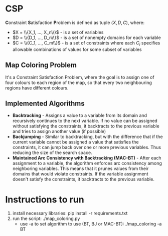 # CSP
**C**onstraint **S**atisfaction **P**roblem is defined as tuple $(X, D, C)$, where:
- $X = \\{X_1, ..., X_n\\}$ - is a set of variables
- $D = \\{D_1, ..., D_n\\}$ - is a set of nonempty domains for each variable
- $C = \\{C_1, ..., C_m\\}$ - is a set of constraints where each $C_i$ specifies allowable combinations of values for some subset of variables

## Map Coloring Problem
It's a Constraint Satisfaction Problem, where the goal is to assign one of four colours to each region of the map, so that every two neighbouring regions have different colours. 

## Implemented Algorithms

- **Backtracking** - Assigns a value to a variable from its domain and recursively continues to the next variable. If no value can be assigned without satisfying the constraints, it backtracts to the previous variable and tries to assign another value (if possible)
- **Backjumping** - Similar to backtracking, but with the difference that if the current variable cannot be assigned a value that satisfies the constraints, it can jump back over one or more previous variables. Thus reducing the size of the search space.
- **Maintained Arc Consistency with Backtracking (MAC-BT)** - After each assignment to a variable, the algorithm enforces arc consistency among neighboring variables. This means that it prunes values from their domains that would violate constraints. If the variable assignment doesn't satisfy the constraints, it backtracts to the previous variable.

# Instructions to run

1) install necessary libraries: pip install -r requirements.txt
2) run the script: ./map_coloring.py
    - use -a to set algorithm to use (BT, BJ or MAC-BT): ./map_coloring -a BT
